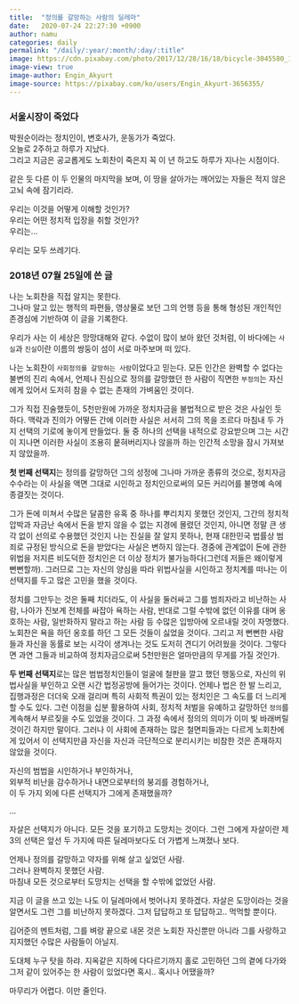 ```yaml
---
title:  "정의를 갈망하는 사람의 딜레마"
date:   2020-07-24 22:27:30 +0900
author: namu
categories: daily
permalink: "/daily/:year/:month/:day/:title"
image: https://cdn.pixabay.com/photo/2017/12/28/16/18/bicycle-3045580_1280.jpg
image-view: true
image-author: Engin_Akyurt
image-source: https://pixabay.com/ko/users/Engin_Akyurt-3656355/
---
```


### 서울시장이 죽었다

박원순이라는 정치인이, 변호사가, 운동가가 죽었다.<br>
오늘로 2주하고 하루가 지났다.<br>
그리고 지금은 공교롭게도 노회찬이 죽은지 꼭 이 년 하고도 하루가 지나는 시점이다.

같은 듯 다른 이 두 인물의 마지막을 보며,
이 땅을 살아가는 깨어있는 자들은 적지 않은 고뇌 속에 잠기리라.

우리는 이것을 어떻게 이해할 것인가?<br>
우리는 어떤 정치적 입장을 취할 것인가?<br>
우리는...

우리는 모두 쓰레기다.

### 2018년 07월 25일에 쓴 글

나는 노회찬을 직접 알지는 못한다.<br>
그나마 알고 있는 행적의 파편들, 영상물로 보던 그의 언행 등을 통해 형성된 개인적인 존경심에 기반하여 이 글을 기록한다.<br>

우리가 사는 이 세상은 망망대해와 같다.
수없이 많이 보아 왔던 것처럼, 이 바다에는 ```사실```과 ```진실```이란 이름의 쌍둥이 섬이 서로 마주보며 떠 있다. 

나는 노회찬이 ```사회정의를 갈망하는 사람```이었다고 믿는다.
모든 인간은 완벽할 수 없다는 불변의 진리 속에서, 언제나 진심으로 정의를 갈망했던 한 사람이 직면한 ```부정의```는 
자신에게 있어서 도저히 참을 수 없는 존재의 가벼움인 것이다.

그가 직접 진술했듯이, 5천만원에 가까운 정치자금을 불법적으로 받은 것은 사실인 듯 하다.
맥락과 진의가 어떻든 간에 이러한 사실은 서서히 그의 목을 조르다 마침내 두 가지 선택의 기로에 놓이게 만들었다.
둘 중 하나의 선택을 내적으로 강요받으며 그는 시간이 지나면 이러한 사실이 조용히 뭍혀버리지나 않을까 하는
인간적 소망을 잠시 가져보지 않았을까.

**첫 번째 선택지**는 정의를 갈망하던 그의 성정에 그나마 가까운 종류의 것으로,
정치자금 수수라는 이 사실을 액면 그대로 시인하고 정치인으로써의 모든 커리어를 불명예 속에 종결짓는 것이다.

그가 돈에 미쳐서 수많은 달콤한 유혹 중 하나를 뿌리치지 못했던 것인지,
그간의 정치적 압박과 자금난 속에서 돈을 받지 않을 수 없는 지경에 몰렸던 것인지,
아니면 정말 큰 생각 없이 선의로 수용했던 것인지 나는 진실을 잘 알지 못하나,
현재 대한민국 법률상 범죄로 규정된 방식으로 돈을 받았다는 사실은 변하지 않는다.
경중에 관계없이 돈에 관한 위법을 저지른 비도덕한 정치인은 더 이상 정치가 불가능하다(그런데 저들은 왜이렇게 뻔뻔할까).
그러므로 그는 자신의 양심을 따라 위법사실을 시인하고 정치계를 떠나는 이 선택지를 두고 많은 고민을 했을 것이다.

정치를 그만두는 것은 둘째 치더라도, 이 사실을 둘러싸고 그를 범죄자라고 비난하는 사람, 나아가 진보계 전체를 싸잡아 욕하는 사람,
반대로 그럴 수밖에 없던 이유를 대며 옹호하는 사람, 일반화하지 말라고 하는 사람 등 수많은 입방아에 오르내릴 것이 자명했다.
노회찬은 욕을 하던 옹호를 하던 그 모든 것들이 싫었을 것이다.
그리고 저 뻔뻔한 사람들과 자신을 동률로 보는 시각이 생겨나는 것도 도저히 견디기 어려웠을 것이다.
그렇다면 과연 그들과 비교하여 정치자금으로써 5천만원은 얼마만큼의 무게를 가질 것인가.

**두 번째 선택지**로는 많은 범법정치인들이 얼굴에 철판을 깔고 했던 행동으로,
자신의 위법사실을 부인하고 오랜 시간 법정공방에 들어가는 것이다.
언제나 법은 한 발 느리고, 집행과정은 더더욱 오래 걸리며 특히 사회적 특권이 있는 정치인은 그 속도를 더 느리게 할 수도 있다.
그런 이점을 십분 활용하여 사회, 정치적 처벌을 유예하고 갈망하던 ```정의```를 계속해서 부르짖을 수도 있었을 것이다.
그 과정 속에서 정의의 의미가 이미 빛 바래버릴 것이긴 하지만 말이다.
그러나 이 사회에 존재하는 많은 철면피들과는 다르게 노회찬에게 있어서
이 선택지만큼 자신을 자신과 극단적으로 분리시키는 비참한 것은 존재하지 않았을 것이다.

자신의 범법을 시인하거나 부인하거나,<br>
외부적 비난을 감수하거나 내면으로부터의 붕괴를 경험하거나,<br>
이 두 가지 외에 다른 선택지가 그에게 존재했을까?

...

자살은 선택지가 아니다. 모든 것을 포기하고 도망치는 것이다.
그런 그에게 자살이란 제 3의 선택은 앞선 두 가지에 따른 딜레마보다도 더 가볍게 느껴졌나 보다.

언제나 정의를 갈망하고 약자를 위해 살고 싶었던 사람.<br>
그러나 완벽하지 못했던 사람.<br>
마침내 모든 것으로부터 도망치는 선택을 할 수밖에 없었던 사람.

지금 이 글을 쓰고 있는 나도 이 딜레마에서 벗어나지 못하겠다. 자살은 도망이라는 것을 알면서도 그런 그를 비난하지 못하겠다.
그저 답답하고 또 답답하고.. 먹먹할 뿐이다.

김어준의 멘트처럼, 그를 벼랑 끝으로 내몬 것은 노회찬 자신뿐만 아니라 그를 사랑하고 지지했던 수많은 사람들이 아닐지.

도대체 누구 탓을 하랴.
지옥같은 지하에 다다르기까지 홀로 고민하던 그의 곁에 다가와 그저 같이 있어주는 한 사람이 있었다면 혹시.. 혹시나 어땠을까?

마무리가 어렵다. 이만 줄인다.
